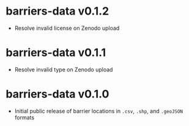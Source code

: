 # barriers-data v0.1.2

* Resolve invalid license on Zenodo upload

# barriers-data v0.1.1

* Resolve invalid type on Zenodo upload

# barriers-data v0.1.0

* Initial public release of barrier locations in `.csv`, `.shp`, and `.geoJSON` formats
